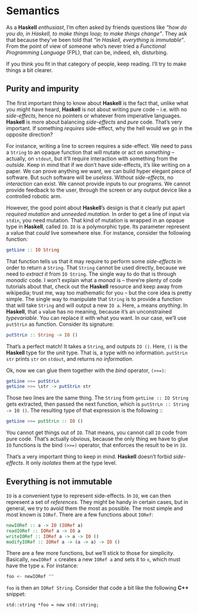 # Semantics

As a **Haskell** *enthusiast*, I’m often asked by friends questions like *“how
do you do, in Haskell, to make things loop; to make things change”*. They ask
that because they’ve been told that *“in Haskell, everything is immutable”*.
From the point of view of someone who’s never tried a *Functional Programming
Language* (FPL), that can be, indeed, eh, disturbing.

If you think you fit in that category of people, keep reading. I’ll try to make
things a bit clearer.

## Purity and impurity

The first important thing to know about **Haskell** is the fact that, unlike
what you might have heard, **Haskell** is not about writing pure code – i.e.
with no *side-effects*, hence no pointers or whatever from imperative languages.
**Haskell** is more about balancing *side-effects* and *pure* code. That’s very
important. If something *requires* side-effect, why the hell would we go in
the opposite direction?

For instance, writing a line to screen requires a side-effect. We need to pass
a `String` to an opaque function that will mutate or act on
*something* – actually, on `stdout`, but it’ll require interaction with
something from the *outside*. Keep in mind that if we don’t have side-effects,
it’s like writing on a paper. We can prove anything we want, we can build hyper
elegant piece of software. But such software will be *useless*. Without
*side-effects*, no *interaction* can exist. We cannot provide inputs to our
programs. We cannot provide feedback to the user, through the screen or any
output device like a controlled robotic arm.

However, the good point about **Haskell**’s design is that it clearly put apart
*required mutation* and *unneeded mutation*. In order to get a line of input
via `stdin`, you need mutation. That kind of mutation is wrapped in an opaque
type in **Haskell**, called `IO`. `IO` is a polymorphic type. Its parameter
represent a value that *could* live somewhere else. For instance, consider the
following function:

```haskell
getLine :: IO String
```

That function tells us that it may require to perform some *side-effects* in
order to return a `String`. That `String` cannot be used directly, because we
need to *extract it* from `IO String`. The single way to do that is through
*monadic* code. I won’t explain what a *monad* is – there’re plenty of code
tutorials about that, check out the **Haskell** resource and keep away from
wikipedia; trust me, way too mathematic for you – but the core idea is pretty
simple. The single way to manipulate that `String` is to provide a function
that will take `String` and will output a new `IO a`. Here, `a` means
*anything*. In **Haskell**, that `a` value has no meaning, because it’s an
unconstrained *typevariable*. You can replace it with what you want. In our
case, we’ll use `putStrLn` as function. Consider its signature:

```haskell
putStrLn :: String -> IO ()
```

That’s a perfect match! It takes a `String`, and outputs `IO ()`. Here, `()` is
the **Haskell** type for the *unit* type. That is, a type with no information.
`putStrLn str` prints `str` on `stdout`, and returns *no information*.

Ok, now we can glue them together with the *bind* operator, `(>>=)`:

```haskell
getLine >>= putStrLn
getLine >>= \str -> putStrLn str
```

Those two lines are the same thing. The `String` from `getLine :: IO String`
gets extracted, then passed the next function, which is
`putStrLn :: String -> IO ()`. The resulting type of that expression is the
following ::

```haskell
getLine >>= putStrLn :: IO ()
```

You cannot get things out of `IO`. That means, you cannot call `IO` code
from pure code. That’s actually obvious, because the only thing we have to glue
`IO` functions is the bind `(>>=)` operator, that enforces the result to be in
`IO`.

That’s a very important thing to keep in mind. **Haskell** doesn’t forbid
*side-effects*. It only *isolates* them at the type level.

## Everything is not immutable

`IO` is a convenient type to represent side-effects. In `IO`, we can then
represent a set of *references*. They might be handy in certain cases, but in
general, we try to avoid them the most as possible. The most simple and most
known is `IORef`. There are a few functions about `IORef`:

```haskell
newIORef :: a -> IO (IORef a)
readIORef :: IORef a -> IO a
writeIORef :: IORef a -> a -> IO ()
modifyIORef :: IORef a -> (a -> a) -> IO ()
```

There are a few more functions, but we’ll stick to those for simplicity.
Basically, `newIORef x` creates a new `IORef a` and sets it to `x`, which must
have the type `a`. For instance:

```haskell
foo <- newIORef ""
```

`foo` is then an `IORef String`. Consider that code a bit like the following
**C++** snippet:

```
std::string *foo = new std::string;
```

